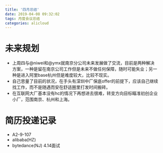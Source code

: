 ```yaml
---
title: '四月总结'
date: 2019-04-08 09:32:02
tags: 月度会议总结
categories: alicloud
---
```

# 未来规划
 - 上周四与@niwei和@ymx就南京分公司未来发展做了交流，目前是两种解决方案，一种是留在南京公司工作但是未来不做任何保障，随时可能失业；另一种是进入阿里base杭州但是难度较大，比较不现实。
 - 自己思量了目前的状况，在手头有深圳中厂保底offer的前提下，应该自己继续找工作，而不是随遇而安在舒适圈里打发时间搬砖。
 - 在互联网大厂基本没有hc的情况下再想进去很难，转变方向目标瞄准初创企业小厂，范围南京、杭州和上海。
# 简历投递记录
 - A2-9-107
 - alibaba(HZ)
 - bytedance(NJ) 4.14面试
